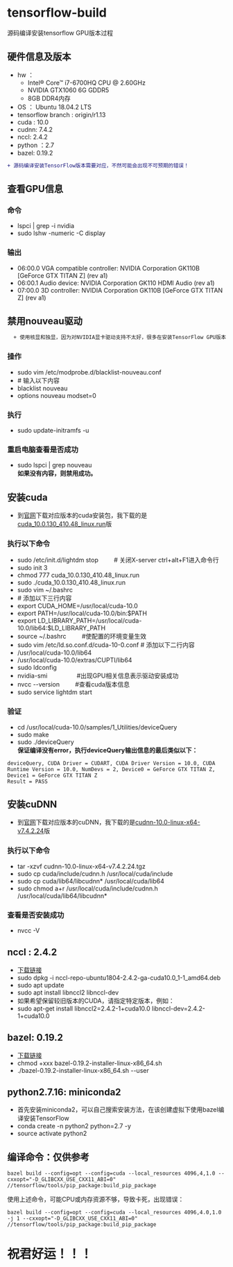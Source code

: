 # tensorflow-build
源码编译安装tensorflow GPU版本过程

## 硬件信息及版本
  * hw ：
    * Intel® Core™ i7-6700HQ CPU @ 2.60GHz
    * NVIDIA GTX1060 6G GDDR5
    * 8GB DDR4内存
  * OS ： Ubuntu 18.04.2 LTS
  * tensorflow branch : origin/r1.13
  * cuda : 10.0
  * cudnn: 7.4.2
  * nccl: 2.4.2
  * python ：2.7  
  * bazel: 0.19.2
 ```diff
+ 源码编译安装TensorFlow版本需要对应，不然可能会出现不可预期的错误！
``` 
  
## 查看GPU信息
### 命令
  * lspci | grep -i nvidia
  * sudo lshw -numeric -C display
### 输出
  * 06:00.0 VGA compatible controller: NVIDIA Corporation GK110B [GeForce GTX TITAN Z] (rev a1)
  * 06:00.1 Audio device: NVIDIA Corporation GK110 HDMI Audio (rev a1)
  * 07:00.0 3D controller: NVIDIA Corporation GK110B [GeForce GTX TITAN Z] (rev a1)

## 禁用nouveau驱动
```diff
  + 使用核显和独显，因为对NVIDIA显卡驱动支持不太好，很多在安装TensorFlow GPU版本时经常会遇到黑屏，进不到Linux系统中等问题； 因此在安装显卡驱动和CUDA前先禁用nouveau驱动
```
### 操作
  * sudo vim /etc/modprobe.d/blacklist-nouveau.conf
  * \# 输入以下内容
  * blacklist nouveau
  * options nouveau modset=0
### 执行
  * sudo update-initramfs -u
### 重启电脑查看是否成功
  * sudo lspci | grep nouveau  
  **如果没有内容，则禁用成功。**
  
## 安装cuda
+ 到[官网](https://developer.nvidia.com/cuda-downloads "cuda")下载对应版本的cuda安装包，我下载的是[cuda_10.0.130_410.48_linux.run](https://developer.nvidia.com/compute/cuda/10.0/Prod/local_installers/cuda_10.0.130_410.48_linux)版
### 执行以下命令
  * sudo /etc/init.d/lightdm stop  　　 \# 关闭X-server ctrl+alt+F1进入命令行
  * sudo init 3
  * chmod 777 cuda_10.0.130_410.48_linux.run
  * sudo ./cuda_10.0.130_410.48_linux.run
  * sudo vim ~/.bashrc
  * \# 添加以下三行内容
  * export CUDA_HOME=/usr/local/cuda-10.0
  * export PATH=/usr/local/cuda-10.0/bin:$PATH
  * export LD_LIBRARY_PATH=/usr/local/cuda-10.0/lib64:$LD_LIBRARY_PATH
  * source ~/.bashrc  　　       \#使配置的环境变量生效 
  * sudo vim /etc/ld.so.conf.d/cuda-10-0.conf
  \# 添加以下二行内容
  * /usr/local/cuda-10.0/lib64
  * /usr/local/cuda-10.0/extras/CUPTI/lib64
  * sudo ldconfig
  * nvidia-smi      　　　    　    \#出现GPU相关信息表示驱动安装成功
  * nvcc --version      　　    \#查看cuda版本信息
  * sudo service lightdm start 
### 验证
  * cd /usr/local/cuda-10.0/samples/1_Utilities/deviceQuery  
  * sudo make  
  * sudo ./deviceQuery  
**保证编译没有error，执行deviceQuery输出信息的最后类似以下：**
```
deviceQuery, CUDA Driver = CUDART, CUDA Driver Version = 10.0, CUDA Runtime Version = 10.0, NumDevs = 2, Device0 = GeForce GTX TITAN Z, Device1 = GeForce GTX TITAN Z
Result = PASS
```

## 安装cuDNN
+ 到[官网](https://developer.nvidia.com/rdp/cudnn-download "cudnn")下载对应版本的cuDNN，我下载的是[cudnn-10.0-linux-x64-v7.4.2.24](https://developer.nvidia.com/compute/machine-learning/cudnn/secure/v7.4.2/prod/10.0_20181213/cudnn-10.0-linux-x64-v7.4.2.24.tgz)版
### 执行以下命令
  * tar -xzvf cudnn-10.0-linux-x64-v7.4.2.24.tgz
  * sudo cp cuda/include/cudnn.h /usr/local/cuda/include
  * sudo cp cuda/lib64/libcudnn* /usr/local/cuda/lib64
  * sudo chmod a+r /usr/local/cuda/include/cudnn.h /usr/local/cuda/lib64/libcudnn*
### 查看是否安装成功
  * nvcc -V
  
## nccl : 2.4.2
 * [下载链接](https://developer.nvidia.com/nccl/nccl-download#a-collapse242-100)
 * sudo dpkg -i nccl-repo-ubuntu1804-2.4.2-ga-cuda10.0_1-1_amd64.deb
 * sudo apt update
 * sudo apt install libnccl2 libnccl-dev
 * 如果希望保留较旧版本的CUDA，请指定特定版本，例如：
  * sudo apt-get install libnccl2=2.4.2-1+cuda10.0 libnccl-dev=2.4.2-1+cuda10.0
  
## bazel: 0.19.2
 * [下载链接](https://github.com/bazelbuild/bazel/releases/download/0.19.2/bazel-0.19.2-installer-linux-x86_64.sh)
 * chmod +xxx bazel-0.19.2-installer-linux-x86_64.sh
 * ./bazel-0.19.2-installer-linux-x86_64.sh --user
 
## python2.7.16: miniconda2
 * 首先安装miniconda2，可以自己搜索安装方法，在该创建虚拟下使用bazel编译安装TensorFlow
 * conda create -n python2 python=2.7 -y
 * source activate python2
 
## 编译命令：仅供参考
```
bazel build --config=opt --config=cuda --local_resources 4096,4,1.0 --cxxopt="-D_GLIBCXX_USE_CXX11_ABI=0" //tensorflow/tools/pip_package:build_pip_package
```
使用上述命令，可能CPU或内存资源不够，导致卡死，出现错误：

```
bazel build --config=opt --config=cuda --local_resources 4096,4.0,1.0 -j 1 --cxxopt="-D_GLIBCXX_USE_CXX11_ABI=0" //tensorflow/tools/pip_package:build_pip_package
```

# 祝君好运！！！
